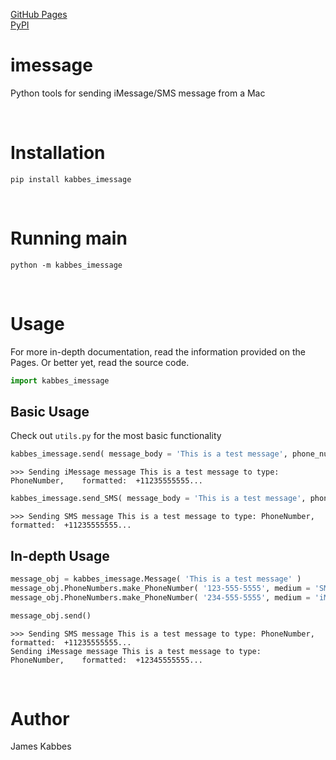 [GitHub Pages](https://jameskabbes.github.io/imessage)<br>
[PyPI](https://pypi.org/project/kabbes-imessage)

# imessage
Python tools for sending iMessage/SMS message from a Mac

<br> 

# Installation
`pip install kabbes_imessage`

<br>

# Running main

```
python -m kabbes_imessage
```

<br>

# Usage
For more in-depth documentation, read the information provided on the Pages. Or better yet, read the source code.

```python
import kabbes_imessage
```

## Basic Usage
Check out `utils.py` for the most basic functionality

```python
kabbes_imessage.send( message_body = 'This is a test message', phone_number = '123-555-5555', medium = 'iMessage' )
```
```
>>> Sending iMessage message This is a test message to type:	PhoneNumber,	formatted:	+11235555555...
```
```python
kabbes_imessage.send_SMS( message_body = 'This is a test message', phone_number = '123-555-5555' )
```
```
>>> Sending SMS message This is a test message to type:	PhoneNumber,	formatted:	+11235555555...
```


## In-depth Usage

```python
message_obj = kabbes_imessage.Message( 'This is a test message' ) 
message_obj.PhoneNumbers.make_PhoneNumber( '123-555-5555', medium = 'SMS' )
message_obj.PhoneNumbers.make_PhoneNumber( '234-555-5555', medium = 'iMessage' )

message_obj.send()
```

```
>>> Sending SMS message This is a test message to type:	PhoneNumber,	formatted:	+11235555555...
Sending iMessage message This is a test message to type:	PhoneNumber,	formatted:	+12345555555...
```


<br>

# Author
James Kabbes

